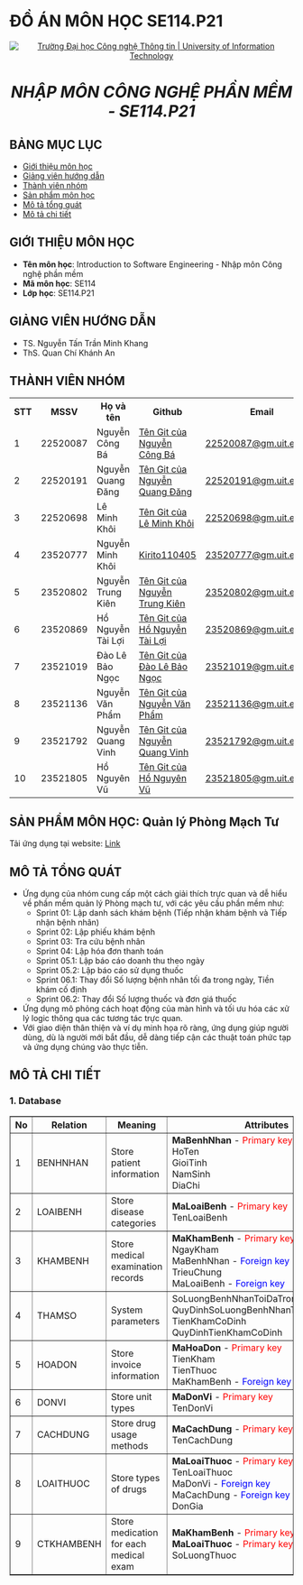# ĐỒ ÁN MÔN HỌC SE114.P21

<p align="center">
  <a href="https://www.uit.edu.vn/" title="Trường Đại học Công nghệ Thông tin" style="border: 5;">
    <img src="https://i.imgur.com/WmMnSRt.png" alt="Trường Đại học Công nghệ Thông tin | University of Information Technology">
  </a>
</p>

<h1 align="center"><b><i>NHẬP MÔN CÔNG NGHỆ PHẦN MỀM - SE114.P21</i></b>

## BẢNG MỤC LỤC

-   [ Giới thiệu môn học](#gioithieumonhoc)
-   [ Giảng viên hướng dẫn](#giangvien)
-   [ Thành viên nhóm](#thanhvien)
-   [ Sản phẩm môn học](#sanpham)
-   [ Mô tả tổng quát](#description)
-   [ Mô tả chi tiết](#specific)


## GIỚI THIỆU MÔN HỌC

<a name="gioithieumonhoc"></a>

-   **Tên môn học**: Introduction to Software Engineering - Nhập môn Công nghệ phần mềm
-   **Mã môn học**: SE114
-   **Lớp học**: SE114.P21

## GIẢNG VIÊN HƯỚNG DẪN

<a name="giangvien"></a>

-   TS. Nguyễn Tấn Trần Minh Khang
-   ThS. Quan Chí Khánh An

## THÀNH VIÊN NHÓM

<a name="thanhvien"></a>
<table>
  <tr>
    <th>STT</th>
    <th>MSSV</th>
    <th>Họ và tên</th>
    <th>Github</th>
    <th>Email</th>
  </tr>
  <tr>
    <td>1</td>
    <td>22520087</td>
    <td>Nguyễn Công Bá</td>
    <td><a href="Đường link Git của Nguyễn Công Bá">Tên Git của Nguyễn Công Bá</a></td>
    <td><a href="mailto:22520087@gm.uit.edu.vn">22520087@gm.uit.edu.vn</a></td>
  </tr>
  <tr>
    <td>2</td>
    <td>22520191</td>
    <td>Nguyễn Quang Đăng</td>
    <td><a href="Đường link Git của Nguyễn Quang Đăng">Tên Git của Nguyễn Quang Đăng</a></td>
    <td><a href="mailto:22520191@gm.uit.edu.vn">22520191@gm.uit.edu.vn</a></td>
  </tr>
  <tr>
    <td>3</td>
    <td>22520698</td>
    <td>Lê Minh Khôi</td>
    <td><a href="Đường link Git của Lê Minh Khôi">Tên Git của Lê Minh Khôi</a></td>
    <td><a href="mailto:22520698@gm.uit.edu.vn">22520698@gm.uit.edu.vn</a></td>
  </tr>
  <tr>
    <td>4</td>
    <td>23520777</td>
    <td>Nguyễn Minh Khôi</td>
    <td><a href="https://github.com/Kirito110405">Kirito110405</a></td>
    <td><a href="mailto:23520777@gm.uit.edu.vn">23520777@gm.uit.edu.vn</a></td>
  </tr>
  <tr>
    <td>5</td>
    <td>23520802</td>
    <td>Nguyễn Trung Kiên</td>
    <td><a href="Đường link Git của Nguyễn Trung Kiên">Tên Git của Nguyễn Trung Kiên</a></td>
    <td><a href="mailto:23520802@gm.uit.edu.vn">23520802@gm.uit.edu.vn</a></td>
  </tr>
  <tr>
    <td>6</td>
    <td>23520869</td>
    <td>Hồ Nguyễn Tài Lợi</td>
    <td><a href="Đường link Git của Hồ Nguyễn Tài Lợi">Tên Git của Hồ Nguyễn Tài Lợi</a></td>
    <td><a href="mailto:23520869@gm.uit.edu.vn">23520869@gm.uit.edu.vn</a></td>
  </tr>
    <tr>
    <td>7</td>
    <td>23521019</td>
    <td>Đào Lê Bảo Ngọc</td>
    <td><a href="Đường link Git của Đào Lê Bảo Ngọc">Tên Git của Đào Lê Bảo Ngọc</a></td>
    <td><a href="mailto:23521019@gm.uit.edu.vn">23521019@gm.uit.edu.vn</a></td>
  </tr>
  <tr>
    <td>8</td>
    <td>23521136</td>
    <td>Nguyễn Văn Phẩm</td>
    <td><a href="Đường link Git của Nguyễn Văn Phẩm">Tên Git của Nguyễn Văn Phẩm</a></td>
    <td><a href="mailto:23521136@gm.uit.edu.vn">23521136@gm.uit.edu.vn</a></td>
  </tr>
  <tr>
    <td>9</td>
    <td>23521792</td>
    <td>Nguyễn Quang Vinh</td>
    <td><a href="Đường link Git của Nguyễn Quang Vinh">Tên Git của Nguyễn Quang Vinh</a></td>
    <td><a href="mailto:23521792@gm.uit.edu.vn">23521792@gm.uit.edu.vn</a></td>
  </tr>
  <tr>
    <td>10</td>
    <td>23521805</td>
    <td>Hồ Nguyên Vũ</td>
    <td><a href="Đường link Git của Hồ Nguyên Vũ">Tên Git của Hồ Nguyên Vũ</a></td>
    <td><a href="mailto:23521805@gm.uit.edu.vn">23521805@gm.uit.edu.vn</a></td>
  </tr>
</table>

## SẢN PHẨM MÔN HỌC: Quản lý Phòng Mạch Tư
<a name="sanpham"></a>
Tải ứng dụng tại website: <a href="Đường link file">Link</a>

## MÔ TẢ TỔNG QUÁT
<a name="description"></a>
-   Ứng dụng của nhóm cung cấp một cách giải thích trực quan và dễ hiểu về phần mềm quản lý Phòng mạch tư, với các yêu cầu phần mềm như:
    + Sprint 01: Lập danh sách khám bệnh (Tiếp nhận khám bệnh và Tiếp nhận bệnh nhân)
    + Sprint 02: Lập phiếu khám bệnh
    + Sprint 03: Tra cứu bệnh nhân
    + Sprint 04: Lập hóa đơn thanh toán
    + Sprint 05.1: Lập báo cáo doanh thu theo ngày
    + Sprint 05.2: Lập báo cáo sử dụng thuốc
    + Sprint 06.1: Thay đổi Số lượng bệnh nhân tối đa trong ngày, Tiền khám cố định
    + Sprint 06.2: Thay đổi Số lượng thuốc và đơn giá thuốc
-   Ứng dụng mô phỏng cách hoạt động của màn hình và tối ưu hóa các xử lý logic thông qua các tương tác trực quan.
-   Với giao diện thân thiện và ví dụ minh họa rõ ràng, ứng dụng giúp người dùng, dù là người mới bắt đầu, dễ dàng tiếp cận các thuật toán phức tạp và ứng dụng chúng vào thực tiễn.

## MÔ TẢ CHI TIẾT
<a name="specific"></a>

<h3> 1. Database </h3>
<table border="1" cellpadding="8" cellspacing="0">
  <thead>
    <tr>
      <th>No</th>
      <th>Relation</th>
      <th>Meaning</th>
      <th>Attributes</th>
      <th>Data Type</th>
    </tr>
  </thead>
  <tbody>
    <tr>
      <td>1</td>
      <td>BENHNHAN</td>
      <td>Store patient information</td>
      <td>
        <b>MaBenhNhan</b> - <span style="color:red">Primary key</span><br>
        HoTen<br>
        GioiTinh<br>
        NamSinh<br>
        DiaChi
      </td>
      <td>
        VARCHAR(10)<br>
        VARCHAR(100)<br>
        VARCHAR(10)<br>
        YEAR<br>
        VARCHAR(255)
      </td>
    </tr>
    <tr>
      <td>2</td>
      <td>LOAIBENH</td>
      <td>Store disease categories</td>
      <td>
        <b>MaLoaiBenh</b> - <span style="color:red">Primary key</span><br>
        TenLoaiBenh
      </td>
      <td>
        VARCHAR(10)<br>
        VARCHAR(100)
      </td>
    </tr>
    <tr>
      <td>3</td>
      <td>KHAMBENH</td>
      <td>Store medical examination records</td>
      <td>
        <b>MaKhamBenh</b> - <span style="color:red">Primary key</span><br>
        NgayKham<br>
        MaBenhNhan - <span style="color:blue">Foreign key</span><br>
        TrieuChung<br>
        MaLoaiBenh - <span style="color:blue">Foreign key</span>
      </td>
      <td>
        VARCHAR(10)<br>
        DATE<br>
        VARCHAR(10)<br>
        TEXT<br>
        VARCHAR(10)
      </td>
    </tr>
    <tr>
      <td>4</td>
      <td>THAMSO</td>
      <td>System parameters</td>
      <td>
        SoLuongBenhNhanToiDaTrongNgay<br>
        QuyDinhSoLuongBenhNhanToiDaTrongNgay<br>
        TienKhamCoDinh<br>
        QuyDinhTienKhamCoDinh
      </td>
      <td>
        INT<br>
        BOOLEAN<br>
        DECIMAL(10,2)<br>
        BOOLEAN
      </td>
    </tr>
    <tr>
      <td>5</td>
      <td>HOADON</td>
      <td>Store invoice information</td>
      <td>
        <b>MaHoaDon</b> - <span style="color:red">Primary key</span><br>
        TienKham<br>
        TienThuoc<br>
        MaKhamBenh - <span style="color:blue">Foreign key</span>
      </td>
      <td>
        VARCHAR(10)<br>
        DECIMAL(10,2)<br>
        DECIMAL(10,2)<br>
        VARCHAR(10)
      </td>
    </tr>
    <tr>
      <td>6</td>
      <td>DONVI</td>
      <td>Store unit types</td>
      <td>
        <b>MaDonVi</b> - <span style="color:red">Primary key</span><br>
        TenDonVi
      </td>
      <td>
        VARCHAR(10)<br>
        VARCHAR(50)
      </td>
    </tr>
    <tr>
      <td>7</td>
      <td>CACHDUNG</td>
      <td>Store drug usage methods</td>
      <td>
        <b>MaCachDung</b> - <span style="color:red">Primary key</span><br>
        TenCachDung
      </td>
      <td>
        VARCHAR(10)<br>
        VARCHAR(100)
      </td>
    </tr>
    <tr>
      <td>8</td>
      <td>LOAITHUOC</td>
      <td>Store types of drugs</td>
      <td>
        <b>MaLoaiThuoc</b> - <span style="color:red">Primary key</span><br>
        TenLoaiThuoc<br>
        MaDonVi - <span style="color:blue">Foreign key</span><br>
        MaCachDung - <span style="color:blue">Foreign key</span><br>
        DonGia
      </td>
      <td>
        VARCHAR(10)<br>
        VARCHAR(100)<br>
        VARCHAR(10)<br>
        VARCHAR(10)<br>
        DECIMAL(10,2)
      </td>
    </tr>
    <tr>
      <td>9</td>
      <td>CTKHAMBENH</td>
      <td>Store medication for each medical exam</td>
      <td>
        <b>MaKhamBenh</b> - <span style="color:red">Primary key</span>, <span style="color:blue">Foreign key</span><br>
        <b>MaLoaiThuoc</b> - <span style="color:red">Primary key</span>, <span style="color:blue">Foreign key</span><br>
        SoLuongThuoc
      </td>
      <td>
        VARCHAR(10)<br>
        VARCHAR(10)<br>
        INT
      </td>
    </tr>
  </tbody>
</table>


